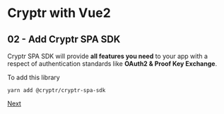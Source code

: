 # Cryptr with Vue2

## 02 - Add Cryptr SPA SDK

Cryptr SPA SDK will provide **all features you need** to your app with a respect of authentication standards like **OAuth2 & Proof Key Exchange**.

To add this library

```
yarn add @cryptr/cryptr-spa-sdk
```

[Next](https://github.com/cryptr-examples/cryptr-vue2-sample/tree/03-integrate-the-cryptr-plugin)